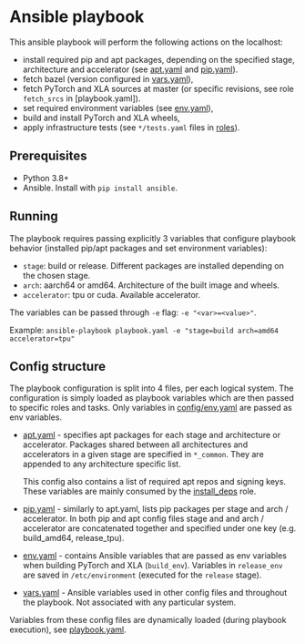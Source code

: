 # Ansible playbook

This ansible playbook will perform the following actions on the localhost:
  * install required pip and apt packages, depending on the specified stage,
    architecture and accelerator (see [apt.yaml](config/apt.yaml) and
    [pip.yaml](config/pip.yaml)).
  * fetch bazel (version configured in [vars.yaml](config/vars.yaml)),
  * fetch PyTorch and XLA sources at master (or specific revisions,
    see role `fetch_srcs` in [playbook.yaml]).
  * set required environment variables (see [env.yaml](config/env.yaml)),
  * build and install PyTorch and XLA wheels,
  * apply infrastructure tests (see `*/tests.yaml` files in [roles](roles)).

## Prerequisites

* Python 3.8+
* Ansible. Install with `pip install ansible`.

## Running

The playbook requires passing explicitly 3 variables that configure playbook
behavior (installed pip/apt packages and set environment variables):
* `stage`: build or release. Different packages are installed depending on
  the chosen stage.
* `arch`: aarch64 or amd64. Architecture of the built image and wheels.
* `accelerator`: tpu or cuda. Available accelerator.

The variables can be passed through `-e` flag: `-e "<var>=<value>"`.

Example: `ansible-playbook playbook.yaml -e "stage=build arch=amd64 accelerator=tpu"`

## Config structure

The playbook configuration is split into 4 files, per each logical system.
The configuration is simply loaded as playbook variables which are then passed
to specific roles and tasks.
Only variables in [config/env.yaml](config/env.yaml) are passed as env variables.

* [apt.yaml](config/apt.yaml) - specifies apt packages for each stage and
  architecture or accelerator.
  Packages shared between all architectures and accelerators in a given stage
  are specified in `*_common`. They are appended to any architecture specific list.

  This config also contains a list of required apt repos and signing keys.
  These variables are mainly consumed by the [install_deps](roles/install_deps/tasks/main.yaml) role.

* [pip.yaml](config/pip.yaml) - similarly to apt.yaml, lists pip packages per stage and arch / accelerator.
  In both pip and apt config files stage and and arch / accelerator are
  concatenated together and specified under one key (e.g. build_amd64, release_tpu).

* [env.yaml](config/env.yaml) - contains Ansible variables that are passed as env variables when
  building PyTorch and XLA (`build_env`). Variables in `release_env` are saved in `/etc/environment` (executed for the `release` stage).

* [vars.yaml](config/vars.yaml) - Ansible variables used in other config files and throughout the playbook.
  Not associated with any particular system.

Variables from these config files are dynamically loaded (during playbook execution),
see [playbook.yaml](playbook.yaml).
